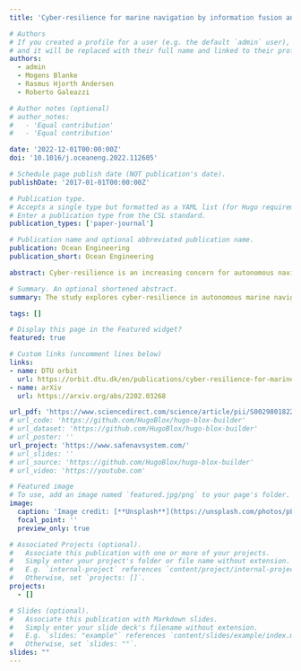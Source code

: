 ```yaml
---
title: 'Cyber-resilience for marine navigation by information fusion and change detection'

# Authors
# If you created a profile for a user (e.g. the default `admin` user), write the username (folder name) here
# and it will be replaced with their full name and linked to their profile.
authors:
  - admin
  - Mogens Blanke
  - Rasmus Hjorth Andersen
  - Roberto Galeazzi

# Author notes (optional)
# author_notes:
#   - 'Equal contribution'
#   - 'Equal contribution'

date: '2022-12-01T00:00:00Z'
doi: '10.1016/j.oceaneng.2022.112605'

# Schedule page publish date (NOT publication's date).
publishDate: '2017-01-01T00:00:00Z'

# Publication type.
# Accepts a single type but formatted as a YAML list (for Hugo requirements).
# Enter a publication type from the CSL standard.
publication_types: ['paper-journal']

# Publication name and optional abbreviated publication name.
publication: Ocean Engineering
publication_short: Ocean Engineering

abstract: Cyber-resilience is an increasing concern for autonomous navigation of marine vessels. This paper scrutinizes cyber-resilience properties of marine navigation through a prism with three edges, multiple sensor information fusion, diagnosis of not-normal behaviours, and change detection. It proposes a two-stage estimator for diagnosis and mitigation of sensor signals used for coastal navigation. Developing a Likelihood Field approach, the first stage extracts shoreline features from radar and matches them to the electronic navigation chart. The second stage associates buoy and beacon features from the radar with chart information. Using real data logged at sea tests combined with simulated spoofing, the paper verifies the ability to timely diagnose and isolate an attempt to compromise position measurements. A new approach is suggested for high level processing of received data to evaluate their consistency, which is agnostic to the underlying technology of the individual sensory input. A combined generalized likelihood ratio test using both parametric Gaussian modelling and Kernel Density Estimation is suggested and compared with a detector using only either of two. The paper shows how the detection of deviations from nominal behaviour is possible when the navigation sensor is under attack or defects occur.

# Summary. An optional shortened abstract.
summary: The study explores cyber-resilience in autonomous marine navigation by proposing a two-stage estimator for diagnosing and mitigating sensor signal anomalies, tested through real and simulated sea trials.

tags: []

# Display this page in the Featured widget?
featured: true

# Custom links (uncomment lines below)
links:
- name: DTU orbit
  url: https://orbit.dtu.dk/en/publications/cyber-resilience-for-marine-navigation-by-information-fusion-and-
- name: arXiv
  url: https://arxiv.org/abs/2202.03268

url_pdf: 'https://www.sciencedirect.com/science/article/pii/S0029801822018881'
# url_code: 'https://github.com/HugoBlox/hugo-blox-builder'
# url_dataset: 'https://github.com/HugoBlox/hugo-blox-builder'
# url_poster: ''
url_project: 'https://www.safenavsystem.com/'
# url_slides: ''
# url_source: 'https://github.com/HugoBlox/hugo-blox-builder'
# url_video: 'https://youtube.com'

# Featured image
# To use, add an image named `featured.jpg/png` to your page's folder.
image:
  caption: 'Image credit: [**Unsplash**](https://unsplash.com/photos/pLCdAaMFLTE)'
  focal_point: ''
  preview_only: true

# Associated Projects (optional).
#   Associate this publication with one or more of your projects.
#   Simply enter your project's folder or file name without extension.
#   E.g. `internal-project` references `content/project/internal-project/index.md`.
#   Otherwise, set `projects: []`.
projects:
  - []

# Slides (optional).
#   Associate this publication with Markdown slides.
#   Simply enter your slide deck's filename without extension.
#   E.g. `slides: "example"` references `content/slides/example/index.md`.
#   Otherwise, set `slides: ""`.
slides: ""
---
```


<!-- {{% callout note %}}
Click the _Cite_ button above to demo the feature to enable visitors to import publication metadata into their reference management software.
{{% /callout %}}

{{% callout note %}}
Create your slides in Markdown - click the _Slides_ button to check out the example.
{{% /callout %}}

Add the publication's **full text** or **supplementary notes** here. You can use rich formatting such as including [code, math, and images](https://docs.hugoblox.com/content/writing-markdown-latex/). -->
